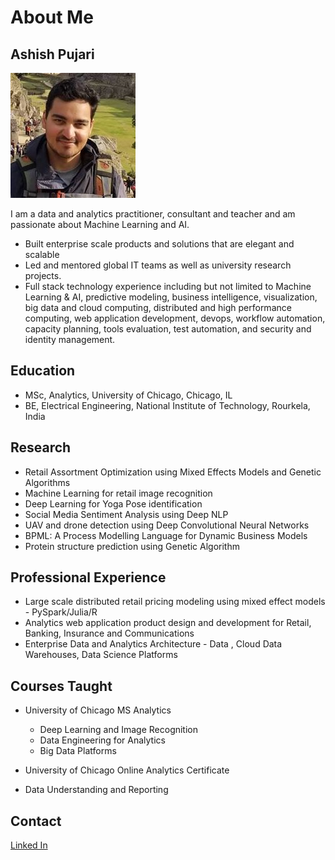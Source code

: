 # About Me

## Ashish Pujari

<img src="profile.jpg">

I am a data and analytics practitioner, consultant and teacher and am passionate about Machine Learning and AI. 

* Built enterprise scale products and solutions that are elegant and scalable
* Led and mentored global IT teams as well as university research projects. 
* Full stack technology experience including but not limited to Machine Learning & AI, predictive modeling, business intelligence, visualization, big data and cloud computing, distributed and high performance computing, web application development, devops, workflow automation, capacity planning, tools evaluation, test automation, and security and identity management. 

## Education

* MSc, Analytics, University of Chicago, Chicago, IL
* BE, Electrical Engineering, National Institute of Technology, Rourkela, India

## Research

* Retail Assortment Optimization using Mixed Effects Models and Genetic Algorithms
* Machine Learning for retail image recognition
* Deep Learning for Yoga Pose identification
* Social Media Sentiment Analysis using Deep NLP 
* UAV and drone detection using Deep Convolutional Neural Networks
* BPML: A Process Modelling Language for Dynamic Business Models
* Protein structure prediction using Genetic Algorithm

## Professional Experience

* Large scale distributed retail pricing modeling using mixed effect models - PySpark/Julia/R 
* Analytics web application product design and development for Retail, Banking, Insurance and Communications
* Enterprise Data
and Analytics Architecture - Data 
  , Cloud Data Warehouses, Data Science Platforms 


## Courses Taught

* University of Chicago MS Analytics 
  - Deep Learning and Image Recognition
  - Data Engineering for Analytics 
  - Big Data Platforms
 
* University of Chicago Online Analytics Certificate 
 - Data Understanding and Reporting

## Contact

[Linked In](https://www.linkedin.com/in/apujari)
